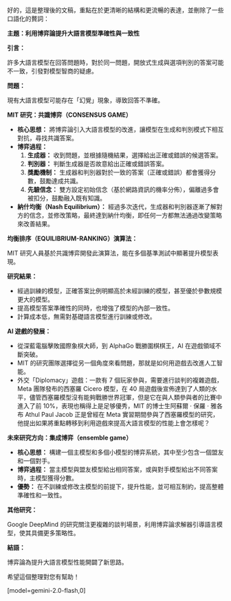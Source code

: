好的，這是整理後的文稿，重點在於更清晰的結構和更流暢的表達，並刪除了一些口語化的贅詞：

**主題：利用博弈論提升大語言模型準確性與一致性**

**引言：**

許多大語言模型在回答問題時，對於同一問題，開放式生成與選項判別的答案可能不一致，引發對模型智商的疑慮。

**問題：**

現有大語言模型可能存在「幻覺」現象，導致回答不準確。

**MIT 研究：共識博弈（CONSENSUS GAME）**

*   **核心思想：** 將博弈論引入大語言模型的改進，讓模型在生成和判別模式下相互對抗，尋找共識答案。
*   **博弈過程：**
    1.  **生成器：** 收到問題，並根據隨機結果，選擇給出正確或錯誤的候選答案。
    2.  **判別器：** 判斷生成器是否故意給出正確或錯誤答案。
    3.  **獎勵機制：** 生成器和判別器對於一致的答案（正確或錯誤）都會獲得分數，鼓勵達成共識。
    4.  **先驗信念：** 雙方設定初始信念（基於網路資訊的機率分佈），偏離過多會被扣分，鼓勵融入既有知識。
*   **納什均衡（Nash Equilibrium）：** 經過多次迭代，生成器和判別器逐漸了解對方的信念，並修改策略，最終達到納什均衡，即任何一方都無法通過改變策略來改善結果。

**均衡排序（EQUILIBRIUM-RANKING）演算法：**

MIT 研究人員基於共識博弈開發此演算法，能在多個基準測試中顯著提升模型表現。

**研究結果：**

*   經過訓練的模型，正確答案比例明顯高於未經訓練的模型，甚至優於參數規模更大的模型。
*   提高模型答案準確性的同時，也增強了模型的內部一致性。
*   計算成本低，無需對基礎語言模型進行訓練或修改。

**AI 遊戲的發展：**

*   從深藍電腦擊敗國際象棋大師，到 AlphaGo 戰勝圍棋棋王，AI 在遊戲領域不斷突破。
*   MIT 的研究團隊選擇從另一個角度來看問題，那就是如何用遊戲去改進人工智能。
*   外交「Diplomacy」遊戲：一款有 7 個玩家參與，需要進行談判的複雜遊戲，Meta 團隊發布的西塞羅 Cicero 模型，在 40 局遊戲後宣佈達到了人類的水平，儘管西塞羅模型沒有能夠戰勝世界冠軍，但是它在與人類參與者的比賽中進入了前 10%，表現也稱得上是足够優秀，MIT 的博士生阿蘇爾 · 保羅 · 雅各布 Athul Paul Jacob 正是曾經在 Meta 實習期間參與了西塞羅模型的研究，他提出如果將重點轉移到利用遊戲來提高大語言模型的性能上會怎樣呢？

**未來研究方向：集成博弈（ensemble game）**

*   **核心思想：** 構建一個主模型和多個小模型的博弈系統，其中至少包含一個盟友和一個對手。
*   **博弈過程：** 當主模型與盟友模型給出相同答案，或與對手模型給出不同答案時，主模型獲得分數。
*   **優勢：** 在不訓練或修改主模型的前提下，提升性能，並可相互制約，提高整體準確性和一致性。

**其他研究：**

Google DeepMind 的研究關注更複雜的談判場景，利用博弈論求解器引導語言模型，使其具備更多策略性。

**結語：**

博弈論為提升大語言模型性能開闢了新思路。

希望這個整理對您有幫助！

[model=gemini-2.0-flash,0]
